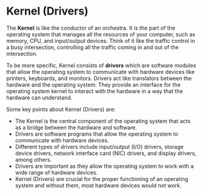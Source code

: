 # Kernel (Drivers)

The **Kernel** is like the conductor of an orchestra. It is the part of the operating system that manages all the resources of your computer, such as memory, CPU, and input/output devices. Think of it like the traffic control in a busy intersection, controlling all the traffic coming in and out of the intersection.

To be more specific, Kernel consists of **drivers** which are software modules that allow the operating system to communicate with hardware devices like printers, keyboards, and monitors. Drivers act like translators between the hardware and the operating system. They provide an interface for the operating system kernel to interact with the hardware in a way that the hardware can understand.

Some key points about Kernel (Drivers) are:

- The Kernel is the central component of the operating system that acts as a bridge between the hardware and software.
- Drivers are software programs that allow the operating system to communicate with hardware devices.
- Different types of drivers include input/output (I/O) drivers, storage device drivers, network interface card (NIC) drivers, and display drivers, among others.
- Drivers are important as they allow the operating system to work with a wide range of hardware devices.
- Kernel (Drivers) are crucial for the proper functioning of an operating system and without them, most hardware devices would not work.
